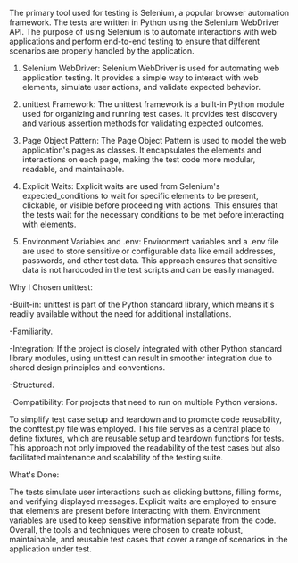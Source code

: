 The primary tool used for testing is Selenium, a popular browser automation framework. The tests are written in Python using the Selenium WebDriver API. The purpose of using Selenium is to automate interactions with web applications and perform end-to-end testing to ensure that different scenarios are properly handled by the application.

1. Selenium WebDriver:
Selenium WebDriver is used for automating web application testing. It provides a simple way to interact with web elements, simulate user actions, and validate expected behavior.

2. unittest Framework:
The unittest framework is a built-in Python module used for organizing and running test cases. It provides test discovery and various assertion methods for validating expected outcomes.

3. Page Object Pattern:
The Page Object Pattern is used to model the web application's pages as classes. It encapsulates the elements and interactions on each page, making the test code more modular, readable, and maintainable.

4. Explicit Waits:
Explicit waits are used from Selenium's expected_conditions to wait for specific elements to be present, clickable, or visible before proceeding with actions. This ensures that the tests wait for the necessary conditions to be met before interacting with elements.

5. Environment Variables and .env:
Environment variables and a .env file are used to store sensitive or configurable data like email addresses, passwords, and other test data. This approach ensures that sensitive data is not hardcoded in the test scripts and can be easily managed.

Why I Chosen unittest:

-Built-in: unittest is part of the Python standard library, which means it's readily available without the need for additional installations.

-Familiarity.

-Integration: If the project is closely integrated with other Python standard library modules, using unittest can result in smoother integration due to shared design principles and conventions.

-Structured.

-Compatibility: For projects that need to run on multiple Python versions.

To simplify test case setup and teardown and to promote code reusability, the conftest.py file was employed. This file serves as a central place to define fixtures, which are reusable setup and teardown functions for tests. This approach not only improved the readability of the test cases but also facilitated maintenance and scalability of the testing suite.

What's Done:

The tests simulate user interactions such as clicking buttons, filling forms, and verifying displayed messages.
Explicit waits are employed to ensure that elements are present before interacting with them.
Environment variables are used to keep sensitive information separate from the code.
Overall, the tools and techniques were chosen to create robust, maintainable, and reusable test cases that cover a range of scenarios in the application under test.
